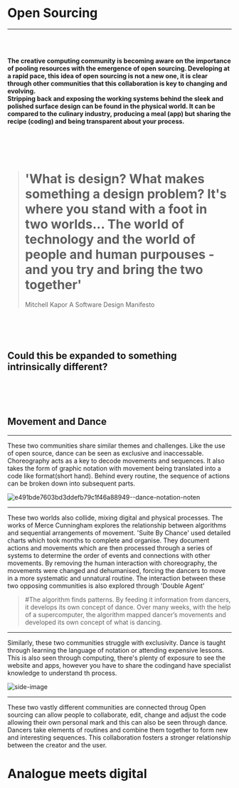 
<br />
<br />
<br />

# Open Sourcing
---------------------------------------------------------------------------------------

<br />
<br />


**The creative computing community is becoming aware on the importance of pooling resources with the emergence of open sourcing. Developing at a rapid pace, this idea of open sourcing is not a new one,
it is clear through other communities that this collaboration is key to changing and evolving.
<br /> Stripping back and exposing the working systems behind the sleek and polished surface design can be found in the physical world. It can be compared to the culinary industry, producing a meal (app) but sharing the recipe (coding) and being transparent about your process.**

<br />
<br />
<br />

> # 'What is design? What makes something a design problem? It's where you stand with a foot in two worlds... The world of technology and the world of people and human purpouses - and you try and bring the two together' 
> Mitchell Kapor  A Software Design Manifesto



<br />
<br />
<br />

## Could this be expanded to something intrinsically different?

<br />
<br />
<br />


## Movement and Dance
-----------

These two communities share similar themes and challenges. Like the use of open source, dance can be seen as exclusive and inaccessable. Choreography acts as a key to decode movements and sequences. It also takes the form of graphic notation with movement being translated into a code like format(short hand). Behind every routine, the sequence of actions can be broken down into subsequent parts.

![e491bde7603bd3ddefb79c1f46a88949--dance-notation-noten](https://user-images.githubusercontent.com/93981347/140969190-3258f7e9-64c9-4397-809c-f495a250bdff.jpg)

---------------------------------------------------------------------------------------------

These two worlds also collide, mixing digital and physical processes. The works of Merce Cunningham explores the relationship between algorithms and sequential arrangements of movement. 'Suite By Chance' used detailed charts which took months to complete and organise. They document actions and movements which are then processed through a series of systems to determine the order of events and connections with other movements. By removing the human interaction with choreography, the movements were changed and dehumanised, forcing the dancers to move in a more systematic and unnatural routine. The interaction between these two opposing communities is also explored through 'Double Agent'

> #The algorithm finds patterns. By feeding it information from dancers, it develops its own concept of dance. Over many weeks, with the help of a supercomputer, the algorithm mapped dancer’s movements and developed its own concept of what is dancing.


----------------------------------------------------------------------------------------------

Similarly, these two communities struggle with exclusivity. Dance is taught through learning the language of notation or attending expensive lessons. This is also seen through computing, there's plenty of exposure to see the website and apps, however you have to share the codingand have specialist knowledge to understand th process.



![side-image](https://user-images.githubusercontent.com/93981347/140969513-d1f62525-4cda-4700-8b1f-cb6cebfc7993.png)

-----------------------------------------------------------------------------------------------

These two vastly different communities are connected throug 
Open sourcing can allow people to collaborate, edit, change and adjust the code allowing their own personal mark and this can also be seen through dance. Dancers take elements of routines and combine them together to form new and interesting sequences. This collaboration fosters a stronger relationship between the creator and the user.

# Analogue meets digital



